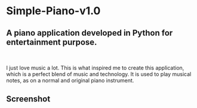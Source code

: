 # Simple-Piano-v1.0
## A piano application developed in Python for entertainment purpose.
<br>

I just love music a lot. This is what inspired me to create this application, which is a perfect blend of music and technology. It is used to play musical notes, as on a normal and original piano instrument.

## Screenshot
<imp src="ss/piano_ss.png">
